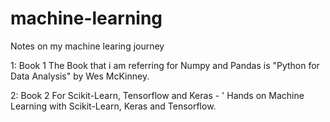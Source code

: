# machine-learning

Notes on my machine learing journey

1: Book 1
        The Book that i am referring for Numpy and Pandas is "Python for Data Analysis" by Wes McKinney.

2: Book 2
        For Scikit-Learn, Tensorflow and Keras - ' Hands on Machine Learning with Scikit-Learn, Keras and Tensorflow.
